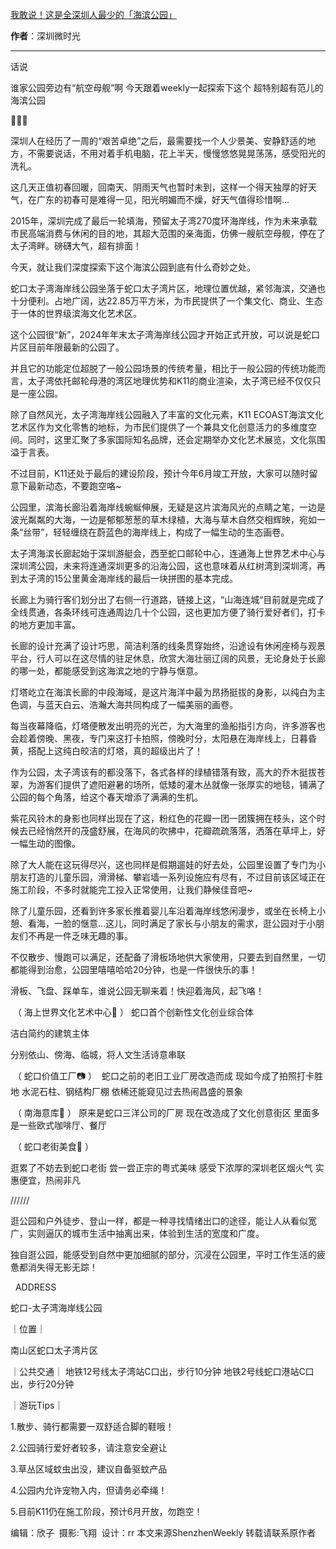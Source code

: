

[我敢说！这是全深圳人最少的「海滨公园」](https://mp.weixin.qq.com/s/vSfMgGtHkfIjefIVlFTPYg)

**作者**：深圳微时光

---

话说

谁家公园旁边有“航空母舰”啊
今天跟着weekly一起探索下这个
超特别超有范儿的海滨公园



🌊🌊🌊













深圳人在经历了一周的“艰苦卓绝”之后，最需要找一个人少景美、安静舒适的地方，不需要说话，不用对着手机电脑，花上半天，慢慢悠悠晃晃荡荡，感受阳光的洗礼。










这几天正值初春回暖，回南天、阴雨天气也暂时未到，这样一个得天独厚的好天气，在广东的初春可是难得一见，阳光明媚而不燥，好天气值得珍惜啊…










2015年，深圳完成了最后一轮填海，预留太子湾270度环海岸线，作为未来承载市民高端消费与休闲的目的地，其超大范围的亲海面，仿佛一艘航空母舰，停在了太子湾畔。磅礴大气，超有排面！




今天，就让我们深度探索下这个海滨公园到底有什么奇妙之处。













蛇口太子湾海岸线公园坐落于蛇口太子湾片区，地理位置优越，紧邻海滨，交通也十分便利。占地广阔，达22.85万平方米，为市民提供了一个集文化、商业、生态于一体的世界级滨海文化艺术区。










这个公园很“新”，2024年年末太子湾海岸线公园才开始正式开放，可以说是蛇口片区目前年限最新的公园了。




并且它的功能定位超脱了一般公园场景的传统考量，相比于一般公园的传统功能而言，太子湾依托邮轮母港的湾区地理优势和K11的商业渲染，太子湾已经不仅仅只是一座公园。










除了自然风光，太子湾海岸线公园融入了丰富的文化元素，K11 ECOAST海滨文化艺术区作为文化零售的地标，为市民们提供了一个兼具文化创意活力的多维度空间。同时，这里汇聚了多家国际知名品牌，还会定期举办文化艺术展览，文化氛围溢于言表。




不过目前，K11还处于最后的建设阶段，预计今年6月竣工开放，大家可以随时留意下最新动态，不要跑空咯~













公园里，滨海长廊沿着海岸线蜿蜒伸展，无疑是这片滨海风光的点睛之笔，一边是波光粼粼的大海，一边是郁郁葱葱的草木绿植，大海与草木自然交相辉映，宛如一条“丝带”，轻轻缠绕在蔚蓝色的海岸线上，构成了一幅生动的生态画卷。












太子湾海滨长廊起始于深圳游艇会，西至蛇口邮轮中心，连通海上世界艺术中心与深圳湾公园，未来将连通深圳更多的沿海公园，这也意味着从红树湾到深圳湾，再到太子湾的15公里黄金海岸线的最后一块拼图的基本完成。










长廊上为骑行客们划分出了右侧一行道路，链接上这，“山海连城“目前就是完成了全线贯通，各条环线可连通周边几十个公园，这也更加方便了骑行爱好者们，打卡的地方更加丰富。










长廊的设计充满了设计巧思，简洁利落的线条贯穿始终，沿途设有休闲座椅与观景平台，行人可以在这尽情的驻足休息，欣赏大海壮丽辽阔的风景，无论身处于长廊的哪一处，都能感受到这海滨之地的宁静与惬意。













灯塔屹立在海滨长廊的中段海域，是这片海洋中最为昂扬挺拔的身影，以纯白为主色调，与蓝天白云、浩瀚大海共同构成了一幅美丽的画卷。









每当夜幕降临，灯塔便散发出明亮的光芒，为大海里的渔船指引方向，许多游客也会趁着傍晚、黑夜，专门来这打卡拍照，傍晚时分，太阳悬在海岸线上，日暮昏黄，搭配上这纯白皎洁的灯塔，真的超级出片了！













作为公园，太子湾该有的都没落下，各式各样的绿植错落有致，高大的乔木挺拔苍翠，为游客们提供了遮阳避暑的场所，低矮的灌木丛就像一张厚实的地毯，铺满了公园的每个角落，给这个春天增添了满满的生机。









紫花风铃木的身影也同样出现在了这，粉红色的花瓣一团一团簇拥在枝头，这个时候去已经悄然开的茂盛舒展，在海风的吹拂中，花瓣疏疏落落，洒落在草坪上，好一幅生动的图像。













除了大人能在这玩得尽兴，这也同样是假期遛娃的好去处，公园里设置了专门为小朋友打造的儿童乐园，滑滑梯、攀岩墙一系列设施应有尽有，不过目前该区域正在施工阶段，不多时就能完工投入正常使用，让我们静候佳音吧~










除了儿童乐园，还看到许多家长推着婴儿车沿着海岸线悠闲漫步，或坐在长椅上小憩、看海，一脸的惬意…这儿，同时满足了家长与小朋友的需求，逛公园对于小朋友们不再是一件乏味无趣的事。













不仅散步、慢跑可以满足，还配备了滑板场地供大家使用，只要去到自然里，一切都能得到治愈，公园里嘻嘻哈哈20分钟，也是一件很快乐的事！










滑板、飞盘、踩单车，谁说公园无聊来着！快迎着海风，起飞咯！










 （ 海上世界文化艺术中心🌊 ）
蛇口首个创新性文化创业综合体

洁白简约的建筑主体

分别依山、傍海、临城，将人文生活诗意串联











 （ 蛇口价值工厂📷 ） 
蛇口之前的老旧工业厂房改造而成
现如今成了拍照打卡胜地
水泥石柱、钢结构厂棚
依稀还能窥见过去热闹昌盛的景象







 （ 南海意库🎨 ）
原来是蛇口三洋公司的厂房
现在改造成了文化创意街区
里面多是一些欧式咖啡厅、餐厅












 （ 蛇口老街美食🍜 ）

逛累了不妨去到蛇口老街
尝一尝正宗的粤式美味
感受下浓厚的深圳老区烟火气
实惠便宜，热闹非凡













//////




逛公园和户外徒步、登山一样，都是一种寻找情绪出口的途径，能让人从看似宽广，实则逼仄的城市生活中抽离出来，体验到生活的宽度和广度。






独自逛公园，能感受到自然中更加细腻的部分，沉浸在公园里，平时工作生活的疲惫都消失得无影无踪！













  ADDRESS







蛇口-太子湾海岸线公园




｜位置｜

南山区蛇口太子湾片区



｜公共交通｜
地铁12号线太子湾站C口出，步行10分钟
地铁2号线蛇口港站C口出，步行20分钟


｜游玩Tips｜

1.散步、骑行都需要一双舒适合脚的鞋哦！

2.公园骑行爱好者较多，请注意安全避让

3.草丛区域蚊虫出没，建议自备驱蚊产品

4.公园内允许宠物入内，但请务必牵绳！

5.目前K11仍在施工阶段，预计6月开放，勿跑空！









编辑：欣子  摄影:飞翔  设计：rr
本文来源ShenzhenWeekly
转载请联系原作者